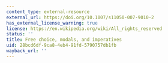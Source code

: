 ```yaml
---
content_type: external-resource
external_url: https://doi.org/10.1007/s11050-007-9010-2
has_external_license_warning: true
license: https://en.wikipedia.org/wiki/All_rights_reserved
status: ''
title: Free choice, modals, and imperatives
uid: 28bcd6df-9ca8-4eb4-91fd-5790757db1fb
wayback_url: ''
---
```


